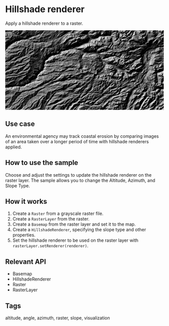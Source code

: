 # Hillshade renderer

Apply a hillshade renderer to a raster.

![Image of hillshade renderer](HillshadeRenderer.png)

## Use case

An environmental agency may track coastal erosion by comparing images of an area taken over a longer period of time with hillshade renderers applied.

## How to use the sample

Choose and adjust the settings to update the hillshade renderer on the raster layer. The sample allows you to change the Altitude, Azimuth, and Slope Type.

## How it works

1. Create a `Raster` from a grayscale raster file.
2. Create a `RasterLayer` from the raster.
3. Create a `Basemap` from the raster layer and set it to the map.
4. Create a `HillshadeRenderer`, specifying the slope type and other properties.
5. Set the hillshade renderer to be used on the raster layer with `rasterLayer.setRenderer(renderer)`.

## Relevant API

* Basemap
* HillshadeRenderer
* Raster
* RasterLayer

## Tags

altitude, angle, azimuth, raster, slope, visualization
